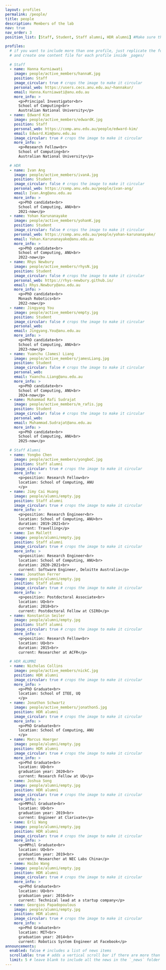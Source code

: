 ```yaml
---
layout: profiles
permalink: /people/
title: people
description: Members of the lab
nav: true
nav_order: 3
position_list: [Staff, Student, Staff alumni, HDR alumni] #Make sure this is not empty

profiles:
  # if you want to include more than one profile, just replicate the following block
  # and create one content file for each profile inside _pages/
  
  # Staff
  - name: Hanna Kurniawati
    image: people/active_members/hannaK.jpg
    position: Staff
    image_circular: true # crops the image to make it circular
    personal_web: https://users.cecs.anu.edu.au/~hannakur/
    email: Hanna.Kurniawati@anu.edu.au
    more_info: >
      <p>Principal Investigator<br>
      School of Computing<br>
      Australian National University</p>
  - name: Edward Kim
    image: people/active_members/edwardK.jpg
    position: Staff
    personal_web: https://comp.anu.edu.au/people/edward-kim/
    email: Edward.Kim@anu.edu.au
    image_circular: true # crops the image to make it circular
    more_info: >
      <p>Research Fellow<br>
      School of Computing<br>
      Australian National University</p>
  
  # HDR
  - name: Ivan Ang
    image: people/active_members/ivanA.jpg
    position: Student
    image_circular: false # crops the image to make it circular
    personal_web: https://comp.anu.edu.au/people/ivan-ang/
    email: Ivan.Ang@anu.edu.au
    more_info: >
      <p>PhD candidate<br>
      School of Computing, ANU<br>
      2021-now</p>
  - name: Yohan Karunanayake
    image: people/active_members/yohanK.jpg
    position: Student
    image_circular: false # crops the image to make it circular
    personal_web: https://comp.anu.edu.au/people/yohan-karunanayake/
    email: Yohan.Karunanayake@anu.edu.au
    more_info: >
      <p>PhD candidate<br>
      School of Computing, ANU<br>
      2022-now</p>
  - name: Rhys Newbury
    image: people/active_members/rhysN.jpg
    position: Student
    image_circular: false # crops the image to make it circular
    personal_web: https://rhys-newbury.github.io/
    email: Rhys.Newbury@anu.edu.au
    more_info: >
      <p>PhD candidate<br>
      Monash Robotics<br>
      2022-now</p>
  - name: Jingyang You
    image: people/active_members/empty.jpg
    position: Student
    image_circular: false # crops the image to make it circular
    personal_web: 
    email: Jingyang.You@anu.edu.au
    more_info: >
      <p>PhD candidate<br>
      School of Computing, ANU<br>
      2023-now</p>
  - name: Yuanchu (James) Liang
    image: people/active_members/jamesLiang.jpg
    position: Student
    image_circular: false # crops the image to make it circular
    personal_web: 
    email: Yuanchu.Liang@anu.edu.au
    more_info: >
      <p>PhD candidate<br>
      School of Computing, ANU<br>
      2024-now</p>
  - name: Muhammad Rafi Sudrajat
    image: people/active_members/m_rafis.jpg
    position: Student
    image_circular: false # crops the image to make it circular
    personal_web: 
    email: Muhammad.Sudrajat@anu.edu.au
    more_info: >
      <p>PhD candidate<br>
      School of Computing, ANU<br>
      2025-now</p>
  
  # Staff Alumni
  - name: Yongbo Chen
    image: people/active_members/yongboC.jpg
    position: Staff alumni
    image_circular: true # crops the image to make it circular
    more_info: >
      <p>position: Research Fellow<br>
      location: School of Computing, ANU
      </p>
  - name: Jimy Cai Huang 
    image: people/alumni/empty.jpg
    position: Staff alumni
    image_circular: true # crops the image to make it circular
    more_info: >
      <p>position: Research Engineer<br>
      location: School of Computing, ANU<br>
      duration: 2019-2021<br>
      current: Travelling</p>
  - name: Ian Mallett
    image: people/alumni/empty.jpg
    position: Staff alumni
    image_circular: true # crops the image to make it circular
    more_info: >
      <p>position: Research Engineer<br>
      location: School of Computing, ANU<br>
      duration: 2020-2021<br>
      current: Software Engineer, Deloitte Australia</p>
  - name: Jonathan Ferrer
    image: people/alumni/empty.jpg
    position: Staff alumni
    image_circular: true # crops the image to make it circular
    more_info: >
      <p>position: Postdoctoral Associate<br>
      location: UQ<br>
      duration: 2018<br>
      current: Postdoctoral Fellow at CSIRO</p>
  - name: Konstantin Seiler
    image: people/alumni/empty.jpg
    position: Staff alumni
    image_circular: true # crops the image to make it circular
    more_info: >
      <p>position: Research Fellow<br>
      location: UQ<br>
      duration: 2015<br>
      current: Researcher at ACFR</p>
  
  # HDR ALUMNI
  - name: Nicholas Collins
    image: people/active_members/nickC.jpg
    position: HDR alumni
    image_circular: true # crops the image to make it circular
    more_info: >
      <p>PhD Graduate<br>
      location: School of ITEE, UQ
      </p>
  - name: Jonathon Schwartz
    image: people/active_members/jonathonS.jpg
    position: HDR alumni
    image_circular: true # crops the image to make it circular
    more_info: >
      <p>PhD Graduate<br>
      location: School of Computing, ANU
      </p>
  - name: Marcus Hoerger
    image: people/alumni/empty.jpg
    position: HDR alumni
    image_circular: true # crops the image to make it circular
    more_info: >
      <p>Phd Graduate<br>
      location: UQ<br>
      graduation year: 2020<br>
      current: Research Fellow at UQ</p>
  - name: Joshua Song
    image: people/alumni/empty.jpg
    position: HDR alumni
    image_circular: true # crops the image to make it circular
    more_info: >
      <p>MPhil Graduate<br>
      location: UQ<br>
      graduation year: 2019<br>
      current: Engineer at Clarivate</p>
  - name: Erli Wang
    image: people/alumni/empty.jpg
    position: HDR alumni
    image_circular: true # crops the image to make it circular
    more_info: >
      <p>MPhil Graduate<br>
      location: UQ<br>
      graduation year: 2019<br>
      current: Researcher at NEC Labs China</p>
  - name: Haibo Wang
    image: people/alumni/empty.jpg
    position: HDR alumni
    image_circular: true # crops the image to make it circular
    more_info: >
      <p>Phd Graduate<br>
      location: UQ<br>
      graduation year: 2016<br>
      current: Technical lead at a startup company</p>
  - name: Georgios Papadopoulous
    image: people/alumni/empty.jpg
    position: HDR alumni
    image_circular: true # crops the image to make it circular
    more_info: >
      <p>Phd Graduate<br>
      location: MIT<br>
      graduation year: 2014<br>
      current: Robotics System Engineer at Facebook</p>
announcements:
  enabled: false # includes a list of news items
  scrollable: true # adds a vertical scroll bar if there are more than 3 news items
  limit: 5 # leave blank to include all the news in the `_news` folder
---
```

